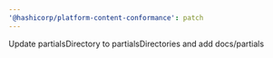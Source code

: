 ```yaml
---
'@hashicorp/platform-content-conformance': patch
---
```


Update partialsDirectory to partialsDirectories and add docs/partials
